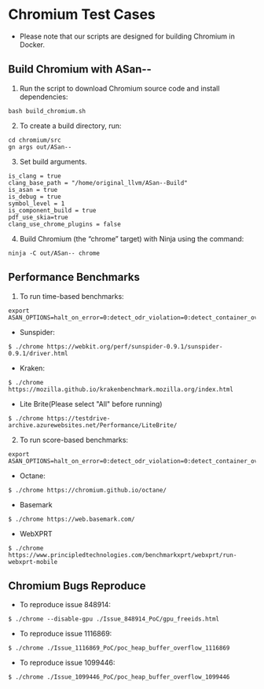 # Chromium Test Cases
- Please note that our scripts are designed for building Chromium in Docker.
## Build Chromium with ASan--
1. Run the script to download Chromium source code and install dependencies:
```
bash build_chromium.sh
```
2. To create a build directory, run:
```
cd chromium/src
gn args out/ASan--
```
3. Set build arguments.
```
is_clang = true
clang_base_path = "/home/original_llvm/ASan--Build"
is_asan = true
is_debug = true
symbol_level = 1
is_component_build = true
pdf_use_skia=true
clang_use_chrome_plugins = false
```
4. Build Chromium (the “chrome” target) with Ninja using the command:
```
ninja -C out/ASan-- chrome
```
## Performance Benchmarks
1. To run time-based benchmarks:
```
export ASAN_OPTIONS=halt_on_error=0:detect_odr_violation=0:detect_container_overflow=0
```
- Sunspider:
```
$ ./chrome https://webkit.org/perf/sunspider-0.9.1/sunspider-0.9.1/driver.html
```
- Kraken:
```
$ ./chrome https://mozilla.github.io/krakenbenchmark.mozilla.org/index.html
```
- Lite Brite(Please select "All" before running)
```
$ ./chrome https://testdrive-archive.azurewebsites.net/Performance/LiteBrite/
```

2. To run score-based benchmarks:
```
export ASAN_OPTIONS=halt_on_error=0:detect_odr_violation=0:detect_container_overflow=0
```
- Octane:
```
$ ./chrome https://chromium.github.io/octane/
```
- Basemark
```
$ ./chrome https://web.basemark.com/
```
- WebXPRT
```
$ ./chrome https://www.principledtechnologies.com/benchmarkxprt/webxprt/run-webxprt-mobile
```

## Chromium Bugs Reproduce
- To reproduce issue 848914:
```
$ ./chrome --disable-gpu ./Issue_848914_PoC/gpu_freeids.html
```

- To reproduce issue 1116869:
```
$ ./chrome ./Issue_1116869_PoC/poc_heap_buffer_overflow_1116869
```

- To reproduce issue 1099446:
```
$ ./chrome ./Issue_1099446_PoC/poc_heap_buffer_overflow_1099446
```

